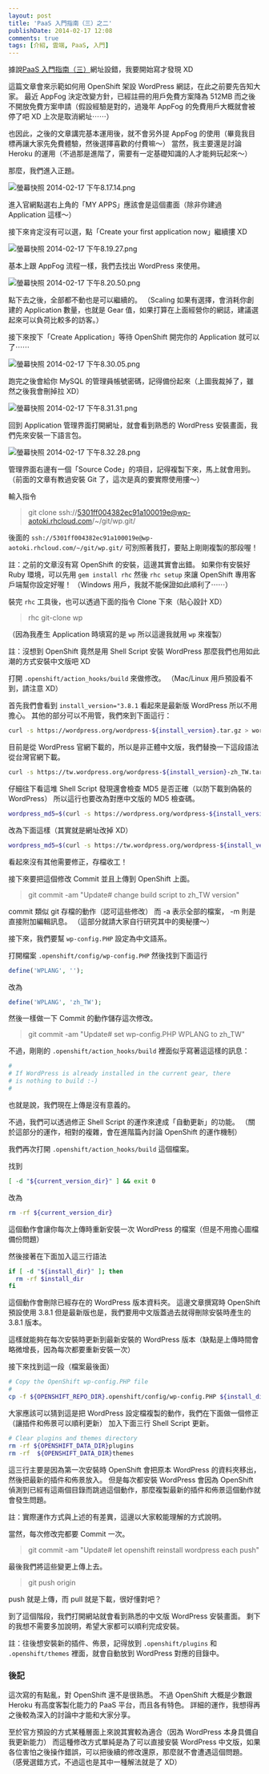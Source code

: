 ```yaml
---
layout: post
title: 'PaaS 入門指南（三）之二'
publishDate: 2014-02-17 12:08
comments: true
tags: [介紹, 雲端, PaaS, 入門]
---
```

據說[PaaS 入門指南（三）](https://blog.frost.tw/posts/2014/02/04/getting-started-paas-3)網址設錯，我要開始寫才發現 XD

這篇文章會來示範如何用 OpenShift 架設 WordPress 網誌，在此之前要先告知大家。
最近 AppFog 決定改變方針，已經註冊的用戶免費方案降為 512MB 而之後不開放免費方案申請（假設經驗是對的，過幾年 AppFog 的免費用戶大概就會被停了吧 XD 上次是取消網址⋯⋯）

也因此，之後的文章講完基本運用後，就不會另外提 AppFog 的使用（畢竟我目標再讓大家先免費體驗，然後選擇喜歡的付費嘛～）
當然，我主要還是討論 Heroku 的運用（不過那是進階了，需要有一定基礎知識的人才能夠玩起來～）

那麼，我們進入正題。

<!--more-->

![螢幕快照 2014-02-17 下午8.17.14.png](https://user-image.logdown.io/user/52/blog/52/post/179066/645f8alkQUOeeV3PVJj1_%E8%9E%A2%E5%B9%95%E5%BF%AB%E7%85%A7%202014-02-17%20%E4%B8%8B%E5%8D%888.17.14.png)

進入官網點選右上角的「MY APPS」應該會是這個畫面（除非你建過 Application 這樣～）

接下來肯定沒有可以選，點「Create your first application now」繼續摟 XD

![螢幕快照 2014-02-17 下午8.19.27.png](https://user-image.logdown.io/user/52/blog/52/post/179066/VMvgNN0ET2qRUOzPyKCR_%E8%9E%A2%E5%B9%95%E5%BF%AB%E7%85%A7%202014-02-17%20%E4%B8%8B%E5%8D%888.19.27.png)

基本上跟 AppFog 流程一樣，我們去找出 WordPress 來使用。

![螢幕快照 2014-02-17 下午8.20.50.png](https://user-image.logdown.io/user/52/blog/52/post/179066/UezeOxHQSfK25xE0kUva_%E8%9E%A2%E5%B9%95%E5%BF%AB%E7%85%A7%202014-02-17%20%E4%B8%8B%E5%8D%888.20.50.png)

點下去之後，全部都不動也是可以繼續的。
（Scaling 如果有選擇，會消耗你創建的 Application 數量，也就是 Gear 值，如果打算在上面經營你的網誌，建議選起來可以負荷比較多的訪客。）

接下來按下「Create Application」等待 OpenShift 開完你的 Application 就可以了⋯⋯

![螢幕快照 2014-02-17 下午8.30.05.png](https://user-image.logdown.io/user/52/blog/52/post/179066/cVFrLdNYTpKyYvt5YJo6_%E8%9E%A2%E5%B9%95%E5%BF%AB%E7%85%A7%202014-02-17%20%E4%B8%8B%E5%8D%888.30.05.png)

跑完之後會給你 MySQL 的管理員帳號密碼，記得備份起來（上圖我裁掉了，雖然之後我會刪掉拉 XD）

![螢幕快照 2014-02-17 下午8.31.31.png](https://user-image.logdown.io/user/52/blog/52/post/179066/B71hEB12TwKjbGn58iLg_%E8%9E%A2%E5%B9%95%E5%BF%AB%E7%85%A7%202014-02-17%20%E4%B8%8B%E5%8D%888.31.31.png)

回到 Application 管理界面打開網址，就會看到熟悉的 WordPress 安裝畫面，我們先來安裝一下語言包。

![螢幕快照 2014-02-17 下午8.32.28.png](https://user-image.logdown.io/user/52/blog/52/post/179066/Wvwlep1rSAOnsyYNWaKJ_%E8%9E%A2%E5%B9%95%E5%BF%AB%E7%85%A7%202014-02-17%20%E4%B8%8B%E5%8D%888.32.28.png)

管理界面右邊有一個「Source Code」的項目，記得複製下來，馬上就會用到。
（前面的文章有教過安裝 Git 了，這次是真的要實際使用摟～）

輸入指令
> git clone ssh://5301ff004382ec91a100019e@wp-aotoki.rhcloud.com/~/git/wp.git/

後面的 `ssh://5301ff004382ec91a100019e@wp-aotoki.rhcloud.com/~/git/wp.git/` 可別照著我打，要貼上剛剛複製的那段喔！

註：之前的文章沒有寫 OpenShift 的安裝，這邊其實會出錯。
如果你有安裝好 Ruby 環境，可以先用 `gem install rhc` 然後 `rhc setup` 來讓 OpenShift 專用客戶端幫你設定好喔！
（Windows 用戶，我就不能保證如此順利了⋯⋯）

裝完 `rhc` 工具後，也可以透過下面的指令 Clone 下來（貼心設計 XD）
> rhc git-clone wp

（因為我產生 Application 時填寫的是 `wp` 所以這邊我就用 `wp` 來複製）

註：沒想到 OpenShift 竟然是用 Shell Script 安裝 WordPress 那麼我們也用如此潮的方式安裝中文版吧 XD

打開 `.openshift/action_hooks/build` 來做修改。
（Mac/Linux 用戶預設看不到，請注意 XD）

首先我們會看到 `install_version="3.8.1` 看起來是最新版 WordPress 所以不用擔心。
其他的部分可以不用管，我們來到下面這行：

```sh
curl -s https://wordpress.org/wordpress-${install_version}.tar.gz > wordpress-${install_version}.tar.gz
```

目前是從 WordPress 官網下載的，所以是非正體中文版，我們替換一下這段語法從台灣官網下載。

```sh
curl -s https://tw.wordpress.org/wordpress-${install_version}-zh_TW.tar.gz > wordpress-${install_version}.tar.gz
```

仔細往下看這堆 Shell Script 發現還會檢查 MD5 是否正確（以防下載到偽裝的 WordPress）
所以這行也要改為對應中文版的 MD5 檢查碼。

```sh
wordpress_md5=$(curl -s https://wordpress.org/wordpress-${install_version}.tar.gz.md5)
```

改為下面這樣（其實就是網址改掉 XD）

```sh
wordpress_md5=$(curl -s https://tw.wordpress.org/wordpress-${install_version}-zh_TW.tar.gz.md5)
```

看起來沒有其他需要修正，存檔收工！

接下來要把這個修改 Commit 並且上傳到 OpenShift 上面。

> git commit -am "Update# change build script to zh_TW version"

commit 類似 git 存檔的動作（認可這些修改） 而 -a 表示全部的檔案， -m 則是直接附加編輯訊息。
（這部分就請大家自行研究其中的奧秘摟～）

接下來，我們要幫 `wp-config.PHP` 設定為中文語系。

打開檔案 `.openshift/config/wp-config.PHP` 然後找到下面這行

```PHP
define('WPLANG', '');
```

改為

```PHP
define('WPLANG', 'zh_TW');
```

然後一樣做一下 Commit 的動作儲存這次修改。

> git commit -am "Update# set wp-config.PHP WPLANG to zh_TW"

不過，剛剛的 `.openshift/action_hooks/build` 裡面似乎寫著這這樣的訊息：

```sh
#
# If WordPress is already installed in the current gear, there
# is nothing to build :-)
#
```

也就是說，我們現在上傳是沒有意義的。

不過，我們可以透過修正 Shell Script 的運作來達成「自動更新」的功能。
（關於這部分的運作，相對的複雜，會在進階篇內討論 OpenShift 的運作機制）

我們再次打開 `.openshift/action_hooks/build` 這個檔案。

找到
```sh
[ -d "${current_version_dir}" ] && exit 0
```

改為
``` sh
rm -rf ${current_version_dir}
```

這個動作會讓你每次上傳時重新安裝一次 WordPress 的檔案（但是不用擔心圖檔備份問題）

然後接著在下面加入這三行語法
```sh
if [ -d "${install_dir}" ]; then
  rm -rf $install_dir
fi
```

這個動作會刪除已經存在的 WordPress 版本資料夾。
這邊文章撰寫時 OpenShift 預設使用 3.8.1 但是最新版也是，我們要用中文版蓋過去就得刪除安裝時產生的 3.8.1 版本。

這樣就能夠在每次安裝時更新到最新安裝的 WordPress 版本（缺點是上傳時間會略微增長，因為每次都要重新安裝一次）

接下來找到這一段（檔案最後面）
```sh
# Copy the OpenShift wp-config.PHP file
#
cp -f ${OPENSHIFT_REPO_DIR}.openshift/config/wp-config.PHP ${install_dir}/wp-config.PHP
```

大家應該可以猜到這是把 WordPress 設定檔複製的動作，我們在下面做一個修正（讓插件和佈景可以順利更新）
加入下面三行 Shell Script 更新。

```sh
# Clear plugins and themes directory
rm -rf ${OPENSHIFT_DATA_DIR}plugins
rm -rf  ${OPENSHIFT_DATA_DIR}themes
```

這三行主要是因為第一次安裝時 OpenShift 會把原本 WordPress 的資料夾移出，然後把最新的插件和佈景放入。
但是每次都安裝 WordPress 會因為 OpenShift 偵測到已經有這兩個目錄而跳過這個動作，那麼複製最新的插件和佈景這個動作就會發生問題。

註：實際運作方式與上述的有差異，這邊以大家較能理解的方式說明。

當然，每次修改完都要 Commit 一次。
> git commit -am "Update# let openshift reinstall wordpress each push"

最後我們將這些變更上傳上去。

> git push origin

push 就是上傳，而 pull 就是下載，很好懂對吧？

到了這個階段，我們打開網站就會看到熟悉的中文版 WordPress 安裝畫面。
剩下的我想不需要多加說明，希望大家都可以順利完成安裝。

註：往後想安裝新的插件、佈景，記得放到 `.openshift/plugins` 和 `.openshift/themes` 裡面，就會自動放到 WordPress 對應的目錄中。

### 後記

這次寫的有點亂，對 OpenShift 還不是很熟悉。
不過 OpenShift 大概是少數跟 Heroku 有高度客製化能力的 PaaS 平台，而且各有特色。
詳細的運作，我想得再之後較為深入的討論中才能和大家分享。

至於官方預設的方式某種層面上來說其實較為適合（因為 WordPress 本身具備自我更新能力）
而這種修改方式單純是為了可以直接安裝 WordPress 中文版，如果各位害怕之後操作錯誤，可以把後續的修改還原，那麼就不會遭遇這個問題。
（感覺選錯方式，不過這也是其中一種解法就是了 XD）
